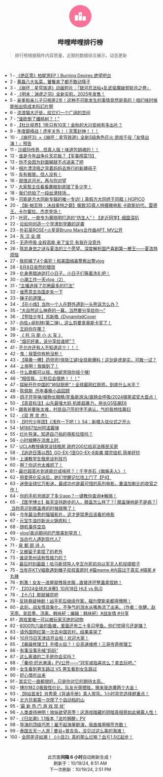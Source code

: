 <div align="center">
    <img src="./assets/icon_rank.png" alt="logo" />
    <h2>哔哩哔哩排行榜</h>
</div>

> 排行榜根据稿件内容质量，近期的数据综合展示，动态更新

<br />

<ul><li><span>1 - <a href=https://www.bilibili.com/BV1tUycYNEo5>《绝区零》柏妮思EP丨Burning&nbsp;Desires&nbsp;绝望吧台</a></span></li><li><span>2 - <a href=https://www.bilibili.com/BV1TwmKYXEG6>黄磊八大名菜，饕餮来了都不敢动筷子</a></span></li><li><span>3 - <a href=https://www.bilibili.com/BV13pyPYSEar>《崩坏：星穹铁道》动画短片：「银河忍法帖•乱武驱魔破邪斩月之卷」</a></span></li><li><span>4 - <a href=https://www.bilibili.com/BV1QPyNYDETM>《明末：渊虚之羽》全新实机，2025年发售！</a></span></li><li><span>5 - <a href=https://www.bilibili.com/BV1p3mKY2E4H>亲爹和亲儿子只相差2岁！这种不可能发生的事情竟然是真的！咱们啥时候能拍出低成本科幻片啊</a></span></li><li><span>6 - <a href=https://www.bilibili.com/BV1asyPYEEhy>流浪猫大迁徙，给它们一个广阔的空间</a></span></li><li><span>7 - <a href=https://www.bilibili.com/BV1UqmKYZEmN>“谁砍倒了蟠桃树？！”</a></span></li><li><span>8 - <a href=https://www.bilibili.com/BV1eTmNY8Eb7>【杜比视界】1年只有10天！金秋的大兴安岭有多出片？</a></span></li><li><span>9 - <a href=https://www.bilibili.com/BV15kmAYZE8j>年度巅峰战！虎牢关外！！天策封神！！！</a></span></li><li><span>10 - <a href=https://www.bilibili.com/BV1NvyPYrErG>《崩坏3》×《崩坏：星穹铁道》全新S级角色花火·诡戏千役「友情出演！」预告</a></span></li><li><span>11 - <a href=https://www.bilibili.com/BV1SzmKYtEtg>沙威玛传奇…但真人版！味道包销魂的！！</a></span></li><li><span>12 - <a href=https://www.bilibili.com/BV1wQ2RYSEHK>谁是今年战争片天花板？【军事榨菜15】</a></span></li><li><span>13 - <a href=https://www.bilibili.com/BV1jS2ZYUEvi>你不会因为封面糊就不点进来了吧</a></span></li><li><span>14 - <a href=https://www.bilibili.com/BV15EyPYpE5j>相片漂流瓶之背着妈妈去旅行的新疆母子</a></span></li><li><span>15 - <a href=https://www.bilibili.com/BV1zKyPYhEyT>车有极限，但人没有！</a></span></li><li><span>16 - <a href=https://www.bilibili.com/BV1c4m5YBEk8>就借这月光，再与你对望</a></span></li><li><span>17 - <a href=https://www.bilibili.com/BV1fayNYaEEB>大家帮主任看看鹰眼到底错了多少字！</a></span></li><li><span>18 - <a href=https://www.bilibili.com/BV1NS2oYfEkp>我们仿拍了一段丝滑转场...</a></span></li><li><span>19 - <a href=https://www.bilibili.com/BV1ZzyTYvEgq>可能是方大同新专辑的唯一专访!丨真假方大同终于同框丨HOPICO</a></span></li><li><span>20 - <a href=https://www.bilibili.com/BV1fc2dYkEu6>【新·帕瓦特：决战奥特之巅】极致3D真人特摄微电影&nbsp;卡欧斯初代、雷德王、卡尔蜜拉、杰克登场！</a></span></li><li><span>21 - <a href=https://www.bilibili.com/BV1A2mLYyEWn>叶珂，一款专为黄晓明打造的“仿生人”！【走近珂学】细盘深扒</a></span></li><li><span>22 - <a href=https://www.bilibili.com/BV11b2dYWE3h>论如何创造一个学渣到学霸的逆袭</a></span></li><li><span>23 - <a href=https://www.bilibili.com/BV1bAyGYvELZ>朴彩英ROSÉ+火星哥Bruno&nbsp;Mars合作曲APT.&nbsp;MV公开</a></span></li><li><span>24 - <a href=https://www.bilibili.com/BV17T2ZY7E2T>东&nbsp;汉&nbsp;全&nbsp;席</a></span></li><li><span>25 - <a href=https://www.bilibili.com/BV1u9yNYEEZC>无声呼吸&nbsp;全程高能&nbsp;来了宝贝&nbsp;有我在没意外</a></span></li><li><span>26 - <a href=https://www.bilibili.com/BV1X4mPYoEYX>陈凯身世之谜与夏洛的三个愿望，深度解析国产喜剧第一梗王——夏洛特烦恼</a></span></li><li><span>27 - <a href=https://www.bilibili.com/BV191yNYXENT>我抓捕了4个毒犯！和美国缉毒警察出警vlog</a></span></li><li><span>28 - <a href=https://www.bilibili.com/BV1LoywYUENd>8月8日突然的猥琐</a></span></li><li><span>29 - <a href=https://www.bilibili.com/BV1bYmVYyEnN>化身黑暗迪迦打小日子，小日子们等着洗礼吧！</a></span></li><li><span>30 - <a href=https://www.bilibili.com/BV1DL2dYAEKf>小潮工作一天vlog（2）</a></span></li><li><span>31 - <a href=https://www.bilibili.com/BV1sdyAYMEyy>“主播选择了花圈最多的打法”</a></span></li><li><span>32 - <a href=https://www.bilibili.com/BV1z9mPYuE6x>谁愿意去岛国走失一下</a></span></li><li><span>33 - <a href=https://www.bilibili.com/BV1B9mwYhEb2>锤子的道理…</a></span></li><li><span>34 - <a href=https://www.bilibili.com/BV1kEyGYsEYA>【花小烙】当你一个人在野外遇到一头熊该怎么办？</a></span></li><li><span>35 - <a href=https://www.bilibili.com/BV1EuyPYbER9>“大自然这么神奇的一幕，当然要分享给你～”</a></span></li><li><span>36 - <a href=https://www.bilibili.com/BV1cfCSYfEo3>【登陆少年】苏新皓《Dynamite》Cover</a></span></li><li><span>37 - <a href=https://www.bilibili.com/BV1ZYm5YYEDL>向佐+卓别林(第二弹)，这么剪要拿奥斯卡奖了！</a></span></li><li><span>38 - <a href=https://www.bilibili.com/BV14jmAY1ELm>王妈你在哪？</a></span></li><li><span>39 - <a href=https://www.bilibili.com/BV11FyKYVEzH>《&nbsp;托&nbsp;马&nbsp;斯&nbsp;小&nbsp;火&nbsp;车&nbsp;》</a></span></li><li><span>40 - <a href=https://www.bilibili.com/BV1mW2ZYvEUo>“烟花好美，该分享给谁呢”？</a></span></li><li><span>41 - <a href=https://www.bilibili.com/BV1n5mKYyEo5>不允许还有人不知道这个！！！</a></span></li><li><span>42 - <a href=https://www.bilibili.com/BV15GywYUEt9>鬼：我管你有枪没枪！</a></span></li><li><span>43 - <a href=https://www.bilibili.com/BV1iZmwYZEHF>【萌黄一槽】药师兜[侠隐江湖]全技能爆料！这剑是虚是实，可敢一试？</a></span></li><li><span>44 - <a href=https://www.bilibili.com/BV1tr2RY4EWv>上帝啊！我做到了！</a></span></li><li><span>45 - <a href=https://www.bilibili.com/BV1wKmwYeEGU>什么歌都可以摇，柏妮思陪你摇个够!</a></span></li><li><span>46 - <a href=https://www.bilibili.com/BV1zQmVYaE3c>“相信我，三秒后会很绝！！！”</a></span></li><li><span>47 - <a href=https://www.bilibili.com/BV1BjmPYvEiD>探秘开在中国的“地狱厨房”！全球最网红厨师，到底什么水平？</a></span></li><li><span>48 - <a href=https://www.bilibili.com/BV1qEmPYPEND>陈佩斯&nbsp;&nbsp;历年春晚小品回顾</a></span></li><li><span>49 - <a href=https://www.bilibili.com/BV1RQmnYyEdB>鸽子开导弹/植物长眼睛/死鱼能游泳/直肠会呼吸/2024搞笑诺奖大盘点！</a></span></li><li><span>50 - <a href=https://www.bilibili.com/BV1pv2dYnEnM>【高音标注】山东最强大妈&nbsp;机能超暴力，拖长G5狂飙E6</a></span></li><li><span>51 - <a href=https://www.bilibili.com/BV1MzmKYtE7T>跟我爸要账太难，村民自己签的字不承认，气的我想找寡妇</a></span></li><li><span>52 - <a href=https://www.bilibili.com/BV17zmNYBE2D>《双&nbsp;界&nbsp;灵&nbsp;虎》</a></span></li><li><span>53 - <a href=https://www.bilibili.com/BV1CmmPYVE7Z>【时代少年团】《浅炸一下吧！》54：新楼入驻仪式之开火</a></span></li><li><span>54 - <a href=https://www.bilibili.com/BV1nemTYSEoT>M1887加州阿诺霰弹</a></span></li><li><span>55 - <a href=https://www.bilibili.com/BV1fF2dYVEDt>烂片导演，知道自己拍的电影垃圾吗？</a></span></li><li><span>56 - <a href=https://www.bilibili.com/BV1xX2fYvEBT>小时候睡在凉席上时.</a></span></li><li><span>57 - <a href=https://www.bilibili.com/BV1m6mKYdEFt>UCLA教授痛哭没钱租房&nbsp;政府200亿给非法移民买房</a></span></li><li><span>58 - <a href=https://www.bilibili.com/BV1cGmPYMEk4>【追迹日落以西】GO-EX-1至GO-EX-8突袭&nbsp;摆完挂机&nbsp;简单好抄</a></span></li><li><span>59 - <a href=https://www.bilibili.com/BV1RzyNYoENg>上课教学生租房谈判技巧</a></span></li><li><span>60 - <a href=https://www.bilibili.com/BV1PAmPY5Ewd>啊？你这也太难抓了！</a></span></li><li><span>61 - <a href=https://www.bilibili.com/BV1tDyAYrEDL>最烂超英片到底能烂成啥样？！千字赤石《蜘蛛夫人》！</a></span></li><li><span>62 - <a href=https://www.bilibili.com/BV1FjmKYVEXK>用爱感化反派后，她们觉醒记忆找上门了【P4】</a></span></li><li><span>63 - <a href=https://www.bilibili.com/BV1EF2dY5EJW>迷倒全球亿万影迷，最成功也是最可惜的系列电影，重温加勒比的收官之作！</a></span></li><li><span>64 - <a href=https://www.bilibili.com/BV1cdmKY2EB7>你的手机号绑定了多少app？一键教你查询➕解绑！</a></span></li><li><span>65 - <a href=https://www.bilibili.com/BV1KtmEYWEMb>【医学博士】每天坚持跑步的人，膝盖怎么样了？|&nbsp;膝盖弹响是不是病？|&nbsp;当你意识到膝盖疼的时候就晚了！</a></span></li><li><span>66 - <a href=https://www.bilibili.com/BV1no2RYjEKD>今年最治愈的猫猫影片，这才是猛男应该看的电影</a></span></li><li><span>67 - <a href=https://www.bilibili.com/BV1uKmHYKE3x>元宝牛油炒新派火锅底料！</a></span></li><li><span>68 - <a href=https://www.bilibili.com/BV1SJ2dY8EPD>随机事件空岛</a></span></li><li><span>69 - <a href=https://www.bilibili.com/BV1w5mKYyEL8>vlog|奥运期间的巴黎美到窒息！</a></span></li><li><span>70 - <a href=https://www.bilibili.com/BV1zsyGYnENs>当古代人遇到现代人7</a></span></li><li><span>71 - <a href=https://www.bilibili.com/BV1GUmNYaEy2>泉&nbsp;都&nbsp;部&nbsp;诗&nbsp;人</a></span></li><li><span>72 - <a href=https://www.bilibili.com/BV1oLmwY4Es1>又被留子拿捏了的老外</a></span></li><li><span>73 - <a href=https://www.bilibili.com/BV1tbyPY1ERR>谁说贵州话有性缩力的？</a></span></li><li><span>74 - <a href=https://www.bilibili.com/BV1N8yuYnEjU>最后时刻画面！哈马斯领导人辛瓦尔死前向以军无人机投掷棍子</a></span></li><li><span>75 - <a href=https://www.bilibili.com/BV1JWmMYjEWP>当年在KTV唱歌遇到帽子叔叔查房时&nbsp;#猫meme&nbsp;#内容过于真实&nbsp;#搞笑&nbsp;#丸辣</a></span></li><li><span>76 - <a href=https://www.bilibili.com/BV1mVyNYyEdb>刺激！女友一进屋就拽我衣服…直接连环整蛊拿捏她！</a></span></li><li><span>77 - <a href=https://www.bilibili.com/BV1egCUYkExQ>【2024全球总决赛】10月18日&nbsp;HLE&nbsp;vs&nbsp;BLG</a></span></li><li><span>78 - <a href=https://www.bilibili.com/BV1H8mNYyEsj>【十八】那就補完吧</a></span></li><li><span>79 - <a href=https://www.bilibili.com/BV1XHmwYpE8s>反转悬疑神剧！凶手死后继续作案，福尔摩斯来都得懵圈！</a></span></li><li><span>80 - <a href=https://www.bilibili.com/BV1QvmKYFE5P>此刻，战友情具象化，不争气的泪水从嘴角流了出来。（作者：张健、赵天雨、吴启墨、汤禹、韩咏轩；编辑：韩咏轩）#战友情&nbsp;#分享</a></span></li><li><span>81 - <a href=https://www.bilibili.com/BV1foyKYPEqW>游戏里唯一可以被玩家灭绝的动物</a></span></li><li><span>82 - <a href=https://www.bilibili.com/BV1SCmMYaEY1>6000包六亩的鱼塘，里面还有三十多只甲鱼，你们觉得亏还是赚？</a></span></li><li><span>83 - <a href=https://www.bilibili.com/BV18hyPY5EE5>请外国网红第一次去中国农村，结果美哭了</a></span></li><li><span>84 - <a href=https://www.bilibili.com/BV1HQmLYgE3D>10月15日天津店开业啦！欢迎大家！</a></span></li><li><span>85 - <a href=https://www.bilibili.com/BV1AX2oYoEut>【暴躁修理工】手摸火焰？！😮高速维修！三哥传奇修理工</a></span></li><li><span>86 - <a href=https://www.bilibili.com/BV1XpmwYQE2D>有事没事先喊“妈妈”</a></span></li><li><span>87 - <a href=https://www.bilibili.com/BV1Uz2RYZEFG>这么离谱的二手房你会买吗？</a></span></li><li><span>88 - <a href=https://www.bilibili.com/BV1qtyGYEEph>「秦彻·炽光淋漓」PV公开——“冠军戒指喜欢么？拿去玩吧。”</a></span></li><li><span>89 - <a href=https://www.bilibili.com/BV1TjyNYCEy5>女生看到男生路过&nbsp;VS&nbsp;男生看到女生路过</a></span></li><li><span>90 - <a href=https://www.bilibili.com/BV11JmAYCEig>好心情吃出来</a></span></li><li><span>91 - <a href=https://www.bilibili.com/BV1XamKYwEpE>其实它一直都很好，只是你对它的期待太高。</a></span></li><li><span>92 - <a href=https://www.bilibili.com/BV1L1mjYPEqj>博尔特2.0极致性价比，队友光荣牺牲，换来我连爆两个大金！</a></span></li><li><span>93 - <a href=https://www.bilibili.com/BV1H92RYEEyC>【B站首发】肖秀荣《背诵手册》真人带背。1小时背完选择题重点！</a></span></li><li><span>94 - <a href=https://www.bilibili.com/BV1oWmKYqEjA>北方兄弟第一次爬了个自动档的山</a></span></li><li><span>95 - <a href=https://www.bilibili.com/BV1yVmHY8E4X>‘最&nbsp;新&nbsp;热&nbsp;门&nbsp;游&nbsp;戏&nbsp;现&nbsp;状’</a></span></li><li><span>96 - <a href=https://www.bilibili.com/BV1sxmNY7EWY>人类虐待神明！放纵欲望恶堕！这游戏暗藏的阴暗真相竟如此揭露人性！</a></span></li><li><span>97 - <a href=https://www.bilibili.com/BV1gYC1YcEAo>《归龙潮》1.1版本「龙吟狮醒」PV</a></span></li><li><span>98 - <a href=https://www.bilibili.com/BV1rq2ZYdESi>导演的顶级巧思！雇不起海量群演，我直接用棉签充数！</a></span></li><li><span>99 - <a href=https://www.bilibili.com/BV1ARmKY7EPD>泰国五天一人游&nbsp;|&nbsp;曼谷+普吉岛，没见过这么美的海滩！</a></span></li><li><span>100 - <a href=https://www.bilibili.com/BV1FGmPYMERF>全网差评如潮！《小丑2》真的那么烂嘛？血亏1.5亿起步！</a></span></li></ul>

<br />

<p align=center>此页面<strong>间隔 6 小时</strong>自动刷新生成！<br>刷新于：10/19/24, 8:51 AM<br>下一次刷新：10/19/24, 2:51 PM</p>